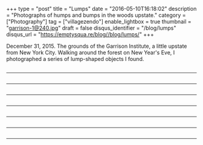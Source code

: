 +++
type = "post"
title = "Lumps"
date = "2016-05-10T16:18:02"
description = "Photographs of humps and bumps in the woods upstate."
category = ["Photography"]
tag = ["villagezendo"]
enable_lightbox = true
thumbnail = "garrison-1@240.jpg"
draft = false
disqus_identifier = "/blog/lumps"
disqus_url = "https://emptysqua.re/blog//blog/lumps/"
+++

<p>December 31, 2015. The grounds of the Garrison Institute, a little upstate from New York City. Walking around the forest on New Year's Eve, I photographed a series of lump-shaped objects I found.</p>
<p><img alt="" src="garrison-1.jpg" /></p>
<hr />
<p><img alt="" src="garrison-2.jpg" /></p>
<hr />
<p><img alt="" src="garrison-3.jpg" /></p>
<hr />
<p><img alt="" src="garrison-4.jpg" /></p>
<hr />
<p><img alt="" src="garrison-5.jpg" /></p>
<hr />
<p><img alt="" src="garrison-6.jpg" /></p>
<hr />
<p><img alt="" src="garrison-7.jpg" /></p>
<hr />
<p><img alt="" src="garrison-8.jpg" /></p>
